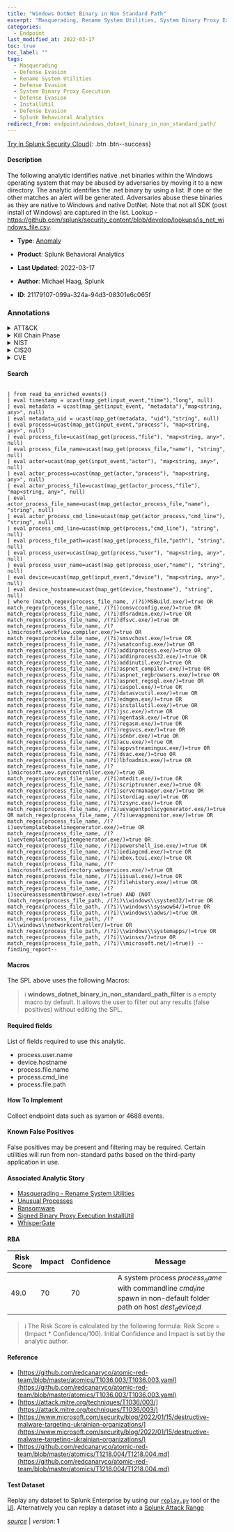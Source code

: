 ```yaml
---
title: "Windows DotNet Binary in Non Standard Path"
excerpt: "Masquerading, Rename System Utilities, System Binary Proxy Execution, InstallUtil"
categories:
  - Endpoint
last_modified_at: 2022-03-17
toc: true
toc_label: ""
tags:
  - Masquerading
  - Defense Evasion
  - Rename System Utilities
  - Defense Evasion
  - System Binary Proxy Execution
  - Defense Evasion
  - InstallUtil
  - Defense Evasion
  - Splunk Behavioral Analytics
redirect_from: endpoint/windows_dotnet_binary_in_non_standard_path/
---
```




[Try in Splunk Security Cloud](https://www.splunk.com/en_us/cyber-security.html){: .btn .btn--success}

#### Description

The following analytic identifies native .net binaries within the Windows operating system that may be abused by adversaries by moving it to a new directory. The analytic identifies the .net binary by using a list. If one or the other matches an alert will be generated. Adversaries abuse these binaries as they are native to Windows and native DotNet. Note that not all SDK (post install of Windows) are captured in the list. Lookup - https://github.com/splunk/security_content/blob/develop/lookups/is_net_windows_file.csv.

- **Type**: [Anomaly](https://github.com/splunk/security_content/wiki/Detection-Analytic-Types)
- **Product**: Splunk Behavioral Analytics

- **Last Updated**: 2022-03-17
- **Author**: Michael Haag, Splunk
- **ID**: 21179107-099a-324a-94d3-08301e6c065f

### Annotations
<details>
  <summary>ATT&CK</summary>

<div markdown="1">

#### [ATT&CK](https://attack.mitre.org/)

| ID          | Technique   | Tactic         |
| ----------- | ----------- |--------------- |
| [T1036](https://attack.mitre.org/techniques/T1036/) | Masquerading | Defense Evasion |

| [T1036.003](https://attack.mitre.org/techniques/T1036/003/) | Rename System Utilities | Defense Evasion |

| [T1218](https://attack.mitre.org/techniques/T1218/) | System Binary Proxy Execution | Defense Evasion |

| [T1218.004](https://attack.mitre.org/techniques/T1218/004/) | InstallUtil | Defense Evasion |

</div>
</details>


<details>
  <summary>Kill Chain Phase</summary>

<div markdown="1">

* Exploitation


</div>
</details>


<details>
  <summary>NIST</summary>

<div markdown="1">

* DE.AE



</div>
</details>

<details>
  <summary>CIS20</summary>

<div markdown="1">

* CIS 10



</div>
</details>

<details>
  <summary>CVE</summary>

<div markdown="1">


</div>
</details>


#### Search

```
 
| from read_ba_enriched_events() 
| eval timestamp = ucast(map_get(input_event,"time"),"long", null) 
| eval metadata = ucast(map_get(input_event, "metadata"),"map<string, any>", null) 
| eval metadata_uid = ucast(map_get(metadata, "uid"),"string", null) 
| eval process=ucast(map_get(input_event,"process"), "map<string, any>", null) 
| eval process_file=ucast(map_get(process,"file"), "map<string, any>", null) 
| eval process_file_name=ucast(map_get(process_file,"name"), "string", null) 
| eval actor=ucast(map_get(input_event,"actor"), "map<string, any>", null) 
| eval actor_process=ucast(map_get(actor,"process"), "map<string, any>", null) 
| eval actor_process_file=ucast(map_get(actor_process,"file"), "map<string, any>", null) 
| eval actor_process_file_name=ucast(map_get(actor_process_file,"name"), "string", null) 
| eval actor_process_cmd_line=ucast(map_get(actor_process,"cmd_line"), "string", null) 
| eval process_cmd_line=ucast(map_get(process,"cmd_line"), "string", null) 
| eval process_file_path=ucast(map_get(process_file,"path"), "string", null) 
| eval process_user=ucast(map_get(process,"user"), "map<string, any>", null) 
| eval process_user_name=ucast(map_get(process_user,"name"), "string", null) 
| eval device=ucast(map_get(input_event,"device"), "map<string, any>", null) 
| eval device_hostname=ucast(map_get(device,"hostname"), "string", null) 
| where (match_regex(process_file_name, /(?i)MSBuild.exe/)=true OR match_regex(process_file_name, /(?i)comsvcconfig.exe/)=true OR match_regex(process_file_name, /(?i)dfsradmin.exe/)=true OR match_regex(process_file_name, /(?i)dfsvc.exe/)=true OR match_regex(process_file_name, /(?i)microsoft.workflow.compiler.exe/)=true OR match_regex(process_file_name, /(?i)smsvchost.exe/)=true OR match_regex(process_file_name, /(?i)wsatconfig.exe/)=true OR match_regex(process_file_name, /(?i)addinprocess.exe/)=true OR match_regex(process_file_name, /(?i)addinprocess32.exe/)=true OR match_regex(process_file_name, /(?i)addinutil.exe/)=true OR match_regex(process_file_name, /(?i)aspnet_compiler.exe/)=true OR match_regex(process_file_name, /(?i)aspnet_regbrowsers.exe/)=true OR match_regex(process_file_name, /(?i)aspnet_regsql.exe/)=true OR match_regex(process_file_name, /(?i)caspol.exe/)=true OR match_regex(process_file_name, /(?i)datasvcutil.exe/)=true OR match_regex(process_file_name, /(?i)edmgen.exe/)=true OR match_regex(process_file_name, /(?i)installutil.exe/)=true OR match_regex(process_file_name, /(?i)jsc.exe/)=true OR match_regex(process_file_name, /(?i)ngentask.exe/)=true OR match_regex(process_file_name, /(?i)regasm.exe/)=true OR match_regex(process_file_name, /(?i)regsvcs.exe/)=true OR match_regex(process_file_name, /(?i)sdnbr.exe/)=true OR match_regex(process_file_name, /(?i)acu.exe/)=true OR match_regex(process_file_name, /(?i)appvstreamingux.exe/)=true OR match_regex(process_file_name, /(?i)dsac.exe/)=true OR match_regex(process_file_name, /(?i)lbfoadmin.exe/)=true OR match_regex(process_file_name, /(?i)microsoft.uev.synccontroller.exe/)=true OR match_regex(process_file_name, /(?i)mtedit.exe/)=true OR match_regex(process_file_name, /(?i)scriptrunner.exe/)=true OR match_regex(process_file_name, /(?i)servermanager.exe/)=true OR match_regex(process_file_name, /(?i)stordiag.exe/)=true OR match_regex(process_file_name, /(?i)tzsync.exe/)=true OR match_regex(process_file_name, /(?i)uevagentpolicygenerator.exe/)=true OR match_regex(process_file_name, /(?i)uevappmonitor.exe/)=true OR match_regex(process_file_name, /(?i)uevtemplatebaselinegenerator.exe/)=true OR match_regex(process_file_name, /(?i)uevtemplateconfigitemgenerator.exe/)=true OR match_regex(process_file_name, /(?i)powershell_ise.exe/)=true OR match_regex(process_file_name, /(?i)iediagcmd.exe/)=true OR match_regex(process_file_name, /(?i)xbox.tcui.exe/)=true OR match_regex(process_file_name, /(?i)microsoft.activedirectory.webservices.exe/)=true OR match_regex(process_file_name, /(?i)iisual.exe/)=true OR match_regex(process_file_name, /(?i)filehistory.exe/)=true OR match_regex(process_file_name, /(?i)secureassessmentbrowser.exe/)=true) AND (NOT (match_regex(process_file_path, /(?i)\\windows\\system32/)=true OR match_regex(process_file_path, /(?i)\\windows\\syswow64/)=true OR match_regex(process_file_path, /(?i)\\windows\\adws/)=true OR match_regex(process_file_path, /(?i)\\windows\\networkcontroller/)=true OR match_regex(process_file_path, /(?i)\\windows\\systemapps/)=true OR match_regex(process_file_path, /(?i)\\winsxs/)=true OR match_regex(process_file_path, /(?i)\\microsoft.net/)=true)) --finding_report--
```

#### Macros
The SPL above uses the following Macros:

> :information_source:
> **windows_dotnet_binary_in_non_standard_path_filter** is a empty macro by default. It allows the user to filter out any results (false positives) without editing the SPL.



#### Required fields
List of fields required to use this analytic.
* process.user.name
* device.hostname
* process.file.name
* process.cmd_line
* process.file.path



#### How To Implement
Collect endpoint data such as sysmon or 4688 events.
#### Known False Positives
False positives may be present and filtering may be required. Certain utilities will run from non-standard paths based on the third-party application in use.

#### Associated Analytic Story
* [Masquerading - Rename System Utilities](/stories/masquerading_-_rename_system_utilities)
* [Unusual Processes](/stories/unusual_processes)
* [Ransomware](/stories/ransomware)
* [Signed Binary Proxy Execution InstallUtil](/stories/signed_binary_proxy_execution_installutil)
* [WhisperGate](/stories/whispergate)




#### RBA

| Risk Score  | Impact      | Confidence   | Message      |
| ----------- | ----------- |--------------|--------------|
| 49.0 | 70 | 70 | A system process $process_name$ with commandline $cmd_line$ spawn in non-default folder path on host $dest_device_id$ |


> :information_source:
> The Risk Score is calculated by the following formula: Risk Score = (Impact * Confidence/100). Initial Confidence and Impact is set by the analytic author.


#### Reference

* [https://github.com/redcanaryco/atomic-red-team/blob/master/atomics/T1036.003/T1036.003.yaml](https://github.com/redcanaryco/atomic-red-team/blob/master/atomics/T1036.003/T1036.003.yaml)
* [https://attack.mitre.org/techniques/T1036/003/](https://attack.mitre.org/techniques/T1036/003/)
* [https://www.microsoft.com/security/blog/2022/01/15/destructive-malware-targeting-ukrainian-organizations/](https://www.microsoft.com/security/blog/2022/01/15/destructive-malware-targeting-ukrainian-organizations/)
* [https://github.com/redcanaryco/atomic-red-team/blob/master/atomics/T1218.004/T1218.004.md](https://github.com/redcanaryco/atomic-red-team/blob/master/atomics/T1218.004/T1218.004.md)



#### Test Dataset
Replay any dataset to Splunk Enterprise by using our [`replay.py`](https://github.com/splunk/attack_data#using-replaypy) tool or the [UI](https://github.com/splunk/attack_data#using-ui).
Alternatively you can replay a dataset into a [Splunk Attack Range](https://github.com/splunk/attack_range#replay-dumps-into-attack-range-splunk-server)




[*source*](https://github.com/splunk/security_content/tree/develop/detections/endpoint/windows_dotnet_binary_in_non_standard_path.yml) \| *version*: **1**